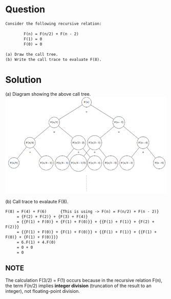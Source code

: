 # Question

```
Consider the following recursive relation:

        F(n) = F(n/2) + F(n - 2)
        F(1) = 0
        F(0) = 0

(a) Draw the call tree.
(b) Write the call trace to evaluate F(8).
```

# Solution

(a) Diagram showing the above call tree.
![Diagram of a call tree](Images/Call_Tree.png)

(b) Call trace to evalaute F(8).

```
F(8) = F(4) + F(6)      {This is using -> F(n) = F(n/2) + F(n - 2)}
     = {F(2) + F(2)} + {F(3) + F(4)}
     = {{F(1) + F(0)} + {F(1) + F(0)}} + {{F(1) + F(1)} + {F(2) + F(2)}}
     = {{F(1) + F(0)} + {F(1) + F(0)}} + {{F(1) + F(1)} + {{F(1) + F(0)} + {F(1) + F(0)}}}
     = 6.F(1) + 4.F(0)
     = 0 + 0
     = 0
```

## NOTE
The calculation F(3/2) = F(1) occurs because in the recursive relation F(n),
the term F(n/2) implies **integer division** (truncation of the result to an integer),
not floating-point division.